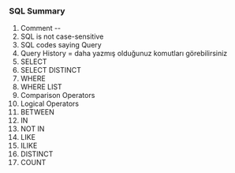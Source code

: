 ### SQL Summary
1. Comment  --
2. SQL is not case-sensitive
3. SQL codes saying Query
4. Query History = daha yazmış olduğunuz komutları görebilirsiniz 
5. SELECT 
6. SELECT DISTINCT
7. WHERE
8. WHERE LIST 
9. Comparison Operators 
10. Logical Operators 
11. BETWEEN 
12. IN 
13. NOT IN 
14. LIKE 
15. ILIKE 
16. DISTINCT 
17. COUNT